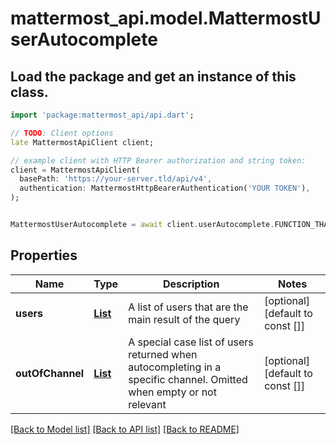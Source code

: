 # mattermost_api.model.MattermostUserAutocomplete

## Load the package and get an instance of this class.
```dart
import 'package:mattermost_api/api.dart';

// TODO: Client options
late MattermostApiClient client;

// example client with HTTP Bearer authorization and string token:
client = MattermostApiClient(
  basePath: 'https://your-server.tld/api/v4',
  authentication: MattermostHttpBearerAuthentication('YOUR TOKEN'),
);


MattermostUserAutocomplete = await client.userAutocomplete.FUNCTION_THAT_RETURNS_THIS_CLASS();

```

## Properties
Name | Type | Description | Notes
------------ | ------------- | ------------- | -------------
**users** | [**List<MattermostUser>**](MattermostUser.md) | A list of users that are the main result of the query | [optional] [default to const []]
**outOfChannel** | [**List<MattermostUser>**](MattermostUser.md) | A special case list of users returned when autocompleting in a specific channel. Omitted when empty or not relevant | [optional] [default to const []]

[[Back to Model list]](../GENERATED_README.md#documentation-for-models) [[Back to API list]](../GENERATED_README.md#documentation-for-api-endpoints) [[Back to README]](../GENERATED_README.md)


